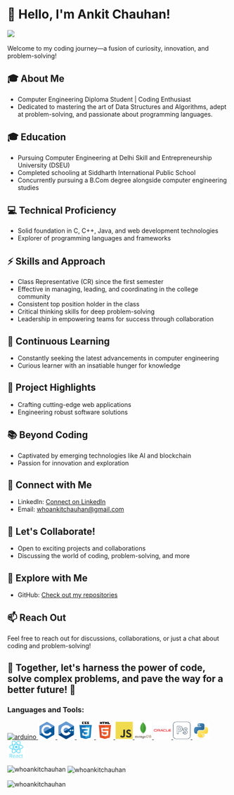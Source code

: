 # 👋 Hello, I'm Ankit Chauhan!

<img src="https://user-images.githubusercontent.com/74038190/212749695-a6817c5a-a794-462b-afca-1b5ce7dd5e63.gif" width="500">

Welcome to my coding journey—a fusion of curiosity, innovation, and problem-solving!

## 🎓 About Me

- Computer Engineering Diploma Student | Coding Enthusiast
- Dedicated to mastering the art of Data Structures and Algorithms, adept at problem-solving, and passionate about programming languages.

## 🎓 Education

- Pursuing Computer Engineering at Delhi Skill and Entrepreneurship University (DSEU)
- Completed schooling at Siddharth International Public School
- Concurrently pursuing a B.Com degree alongside computer engineering studies

## 💻 Technical Proficiency

- Solid foundation in C, C++, Java, and web development technologies
- Explorer of programming languages and frameworks

## ⚡️ Skills and Approach

- Class Representative (CR) since the first semester
- Effective in managing, leading, and coordinating in the college community
- Consistent top position holder in the class
- Critical thinking skills for deep problem-solving
- Leadership in empowering teams for success through collaboration

## 🌱 Continuous Learning

- Constantly seeking the latest advancements in computer engineering
- Curious learner with an insatiable hunger for knowledge

## 🚀 Project Highlights

- Crafting cutting-edge web applications
- Engineering robust software solutions

## 📚 Beyond Coding

- Captivated by emerging technologies like AI and blockchain
- Passion for innovation and exploration

## 🌟 Connect with Me

- LinkedIn: [Connect on LinkedIn](https://www.linkedin.com/in/whoankitchauhan)
- Email: whoankitchauhan@gmail.com

## 🌟 Let's Collaborate!

- Open to exciting projects and collaborations
- Discussing the world of coding, problem-solving, and more

## 🌟 Explore with Me

- GitHub: [Check out my repositories](https://github.com/whoankitchauhan)

## 📫 Reach Out

Feel free to reach out for discussions, collaborations, or just a chat about coding and problem-solving!

## 🌟 Together, let's harness the power of code, solve complex problems, and pave the way for a better future! 🚀

<!---
whoankitchauhan/whoankitchauhan is a ✨ special ✨ repository because its `README.md` (this file) appears on your GitHub profile.
You can click the Preview link to take a look at your changes.
--->


<h3 align="left">Languages and Tools:</h3>
<p align="left"> <a href="https://www.arduino.cc/" target="_blank" rel="noreferrer"> <img src="https://cdn.worldvectorlogo.com/logos/arduino-1.svg" alt="arduino" width="40" height="40"/> </a> <a href="https://www.cprogramming.com/" target="_blank" rel="noreferrer"> <img src="https://raw.githubusercontent.com/devicons/devicon/master/icons/c/c-original.svg" alt="c" width="40" height="40"/> </a> <a href="https://www.w3schools.com/cpp/" target="_blank" rel="noreferrer"> <img src="https://raw.githubusercontent.com/devicons/devicon/master/icons/cplusplus/cplusplus-original.svg" alt="cplusplus" width="40" height="40"/> </a> <a href="https://www.w3schools.com/css/" target="_blank" rel="noreferrer"> <img src="https://raw.githubusercontent.com/devicons/devicon/master/icons/css3/css3-original-wordmark.svg" alt="css3" width="40" height="40"/> </a> <a href="https://www.w3.org/html/" target="_blank" rel="noreferrer"> <img src="https://raw.githubusercontent.com/devicons/devicon/master/icons/html5/html5-original-wordmark.svg" alt="html5" width="40" height="40"/> </a> <a href="https://developer.mozilla.org/en-US/docs/Web/JavaScript" target="_blank" rel="noreferrer"> <img src="https://raw.githubusercontent.com/devicons/devicon/master/icons/javascript/javascript-original.svg" alt="javascript" width="40" height="40"/> </a> <a href="https://www.mongodb.com/" target="_blank" rel="noreferrer"> <img src="https://raw.githubusercontent.com/devicons/devicon/master/icons/mongodb/mongodb-original-wordmark.svg" alt="mongodb" width="40" height="40"/> </a> <a href="https://www.oracle.com/" target="_blank" rel="noreferrer"> <img src="https://raw.githubusercontent.com/devicons/devicon/master/icons/oracle/oracle-original.svg" alt="oracle" width="40" height="40"/> </a> <a href="https://www.photoshop.com/en" target="_blank" rel="noreferrer"> <img src="https://raw.githubusercontent.com/devicons/devicon/master/icons/photoshop/photoshop-line.svg" alt="photoshop" width="40" height="40"/> </a> <a href="https://www.python.org" target="_blank" rel="noreferrer"> <img src="https://raw.githubusercontent.com/devicons/devicon/master/icons/python/python-original.svg" alt="python" width="40" height="40"/> </a> <a href="https://reactjs.org/" target="_blank" rel="noreferrer"> <img src="https://raw.githubusercontent.com/devicons/devicon/master/icons/react/react-original-wordmark.svg" alt="react" width="40" height="40"/> </a> </p>

<p><img align="left" src="https://github-readme-stats.vercel.app/api/top-langs?username=whoankitchauhan&show_icons=true&locale=en&layout=compact" alt="whoankitchauhan" /></p>

<p>&nbsp;<img align="center" src="https://github-readme-stats.vercel.app/api?username=whoankitchauhan&show_icons=true&locale=en" alt="whoankitchauhan" /></p>

<p><img align="center" src="https://github-readme-streak-stats.herokuapp.com/?user=whoankitchauhan&" alt="whoankitchauhan" /></p>

